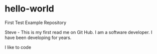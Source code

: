 # hello-world
First Test Example Repository

Steve - This is my first read me on Git Hub.  I am a software developer.  I have been developing for years.

I like to code
